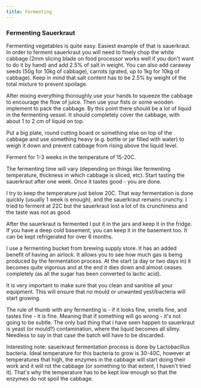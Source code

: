 ```yaml
---
title: Fermenting
---
```

### Fermenting Sauerkraut
Fermenting vegetables is quite easy. Easiest example of that is sauerkraut. In order to ferment sauerkraut you will need to finely chop the white cabbage (2mm slicing blade on food processor works well if you don't want to do it by hand) and add 2.5% of salt in weight. You can also add caraway seeds (50g for 10kg of cabbage), carrots (grated, up to 1kg for 10kg of cabbage). Keep in mind that salt content has to be 2.5% by weight of the total mixture to prevent spoilage.

After mixing everything thoroughly use your hands to squeeze the cabbage to encourage the flow of juice. Then use your fists or some wooden implement to pack the cabbage. By this point there should be a lot of liquid in the fermenting vessel. It should completely cover the cabbage, with about 1 to 2 cm of liquid on top.

Put a big plate, round cutting board or something else on top of the cabbage and use something heavy (e.g. bottle or jar filled with water) to weigh it down and prevent cabbage from rising above the liquid level.

Ferment for 1-3 weeks in the temperature of 15-20C.
 
The fermenting time will vary (depending on things like fermenting temperature, thickness in which cabbage is sliced, etc). Start tasting the sauerkraut after one week. Once it tastes good - you are done. 

I try to keep the temperature just below 20C. That way fermentation is done quickly (usually 1 week is enough), and the sauerkraut remains crunchy. I tried to ferment at 22C but the sauerkraut lost a lot of its crunchiness and the taste was not as good.

After the sauerkraut is fermented I put it in the jars and keep it in the fridge. If you have a deep cold basement, you can keep it in the basement too. It can be kept refrigerated for over 6 months. 

I use a fermenting bucket from brewing supply store. It has an added benefit of having an airlock. It allows you to see how much gas is being produced by the fermentation process. At the start (a day or two days in) it becomes quite vigorous and at the end it dies down and almost ceases completely (as all the sugar has been converted to lactic acid).

It is very important to make sure that you clean and sanitise all your equipment. This will ensure that no mould or unwanted yest/bacteria will start growing.

The rule of thumb with any fermenting is - if it looks fine, smells fine, and tastes fine - it is fine. Meaning that if something will go wrong - it's not going to be subtle. The only bad thing that i have seen happen to sauerkraut is yeast (or mould?) contamination, where the liquid becomes all slimy. Needless to say in that case the batch will have to be discarded.

Interesting note: sauerkraut fermentation process is done by Lactobacillus bacteria. Ideal temperature for this bacteria to grow is 30-40C, however at temperatures that high, the enzymes in the cabbage will start doing their work and it will rot the cabbage (or something to that extent, I haven't tried it). That's why the temperature has to be kept low enough so that the enzymes do not spoil the cabbage.

